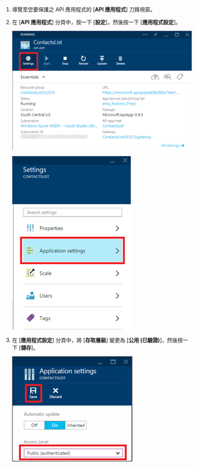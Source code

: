 1. 導覽至您要保護之 API 應用程式的 [**API 應用程式**] 刀鋒視窗。
2. 在 [**API 應用程式**] 分頁中，按一下 [**設定**]，然後按一下 [**應用程式設定**]。
   
    ![按一下 [設定]](./media/app-service-api-config-auth/clicksettings.png)
   
    ![按一下 [應用程式設定]](./media/app-service-api-config-auth/clickbasicsettings.png)
3. 在 [**應用程式設定**] 分頁中，將 [**存取層級**] 變更為 [**公用 (已驗證)**]，然後按一下 [**儲存**]。
   
    ![按一下 [基本設定]](./media/app-service-api-config-auth/setpublicauth.png)

<!---HONumber=Oct15_HO3-->